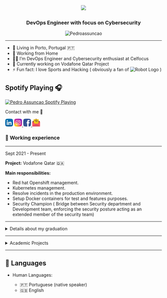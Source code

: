 <!-- <h1 align="center">Hello friend, I'm Pedro Assunção  <img src="https://raw.githubusercontent.com/Pedroassuncao/Pedroassuncao/master/resources/wave.gif" alt=":wave:" width="10px">--></h1>
<!-- maybe dont need that image
 <img src="circle-cropped.png"
height="180" width="180">  -->
<h1 align="center">
  <a href="https://git.io/typing-svg">
    <img src="https://readme-typing-svg.herokuapp.com/?lines=Hello,+friend!+👋;I+Am+Pedro+Assunção....&center=true&size=30">
  </a>
</h1>
<h3 align="center">DevOps Engineer with focus on Cybersecurity </h3>

<p align="center"> <img src="https://komarev.com/ghpvc/?username=Pedroassuncao-github-username&style=flat-square&label=Welcome_to_my_profile&style=plastic&color=33FF99" alt="Pedroassuncao" /> </p>


 <!-- [Click here to count your visit](https://grabify.link/7PDB4U) -->
 

-------------------     ----------------------------
- 🏡 Living in Porto, Portugal 🇵🇹
- 🌱 Working from Home 
- 👨‍💻 I’m DevOps Engineer and Cybersecurity enthusiast at Celfocus
- 🔰 Currently working on Vodafone Qatar Project
- ⚡ Fun fact: I love Sports and Hacking ( obviously a fan of <img src="https://www.pngkey.com/png/full/37-373340_pt-joedaddy-mr-robot-logo-png.png" width="60" alt="Robot Logo"> )

## Spotify Playing 🎧

 [<img src="https://pedroassuncao.vercel.app/api/spotify" alt="Pedro Assuncao Spotify Playing" width="350" />](https://open.spotify.com/user/1166877153)

 
Contact with me 👻
  <!-- [![social](https://img.shields.io/badge/pedro21assuncao-social&?style=social&logo=facebook&?link=https://www.facebook.com/pedro21assuncao/)](https://www.facebook.com/pedro21assuncao) <br>
 [![social](https://img.shields.io/badge/pedro__assuncao-social&?style=social&logo=instagram&link=https://www.instagram.com/pedro_assuncao//right)](https://www.instagram.com/pedro_assuncao)<br>
 ![social](https://img.shields.io/badge/pedro21assuncao-social&?style=social&logo=linkedin&link=https://www.linkedin.com/in/pedro21assuncao//right) -->
 
  <p>
    <a href="https://www.linkedin.com/in/pedro21assuncao/" alt="Linkedin"><img src="https://raw.githubusercontent.com/Pedroassuncao/Pedroassuncao/master/resources/010-linkedin.svg" width="25"></a>  
  <a href="https://www.instagram.com/pedro_assuncao/" width="120" alt="instagram"> <img src="https://raw.githubusercontent.com/Pedroassuncao/Pedroassuncao/master/resources/011-instagram.svg" width="25"> </a>
  <a href="https://www.facebook.com/pedro21assuncao/" width="120" alt="facebook"> <img src="https://raw.githubusercontent.com/Pedroassuncao/Pedroassuncao/master/resources/008-facebook.svg" width="25"> </a>
  <a href="mailto:pedroj_9@hotmail.com" alt="Contact me"><img src="https://raw.githubusercontent.com/Pedroassuncao/Pedroassuncao/master/resources/enviar.png" width="25"></a>
  </p>

</p>

### 🚀 **Working experience**
---------
Sept 2021 - Present


**Project:** Vodafone Qatar 🇶🇦 

**Main responsibilities:**

- Red hat Openshift management.
- Kubernetes management.
- Resolve incidents in the production environment.
- Setup Docker containers for test and features purposes.
- Security Champion ( Bridge between Security department and Development team, enforcing the security posture acting as an extended member of the security team)

___

 <details>
 <summary> Details about my graduation <br> </summary>

## 📚 Education
---------

2017-2021
:   **Graduation, Computer Science and Engineering**; Universidade Lusófona do Porto

  ##  Contact programming langagues:

|                                                                                                                                                                    | **Contact Languages** |           **Course**           |
|--------------------------------------------------------------------------------------------------------------------------------------------------------------------|:-----------------:|:---------------------------:|
|      <img src="https://raw.githubusercontent.com/Pedroassuncao/Pedroassuncao/master/resources/Favorites/icons8-programação-c-50.png" alt="C logo" width="24">      |         C         |  Fundamentos de programacao |
|       <img src="https://raw.githubusercontent.com/Pedroassuncao/Pedroassuncao/master/resources/Favorites/icons8-python-50.png" alt="python logo" width="24">       |       Python      |   Inteligência Artificial   |
|        <img src="https://raw.githubusercontent.com/Pedroassuncao/Pedroassuncao/master/resources/Favorites/icons8-html-5-50.png" alt="html logo" width="24">        |        HTML       | Linguagens de programação 2 |
|        <img src="https://raw.githubusercontent.com/Pedroassuncao/Pedroassuncao/master/resources/Favorites/icons8-logo-php-50.png" alt="php logo" width="24">       |        php        | Linguagens de programação 2 |
|      <img src="https://raw.githubusercontent.com/Pedroassuncao/Pedroassuncao/master/resources/Favorites/icons8-logo-mysql-50.png" alt="mysql logo" width="28">     |       MySQL       |        Base de Dados        |
| <img src="https://raw.githubusercontent.com/Pedroassuncao/Pedroassuncao/master/resources/Favorites/icons8-logo-java-coffee-cup-50.png" alt="java logo" width="28"> |        Java       | Linguagens de programação 1 |
|           <img src="https://raw.githubusercontent.com/Pedroassuncao/Pedroassuncao/master/resources/Favorites/flask-logo.png" alt="flask logo" width="24">          |       Flask       |    Projeto 1                |
|                <img src="https://raw.githubusercontent.com/Pedroassuncao/Pedroassuncao/master/resources/Favorites/icons8-docker-50.png" width="24">                |       Docker      |    Projeto 1                |
|        <img src="https://raw.githubusercontent.com/Pedroassuncao/Pedroassuncao/master/resources/Favorites/React-icon.png" width="24">                              | React, Typescript |    Projeto 2                |

  ##  Contact IDE's
 
| <img src="https://raw.githubusercontent.com/Pedroassuncao/Pedroassuncao/master/resources/Favorites/icons8-visual-studio-code-2019-50.png" alt="VSCode logo" width="24"> | <img src="https://raw.githubusercontent.com/Pedroassuncao/Pedroassuncao/master/resources/Favorites/icons8-pycharm-50.png" alt="python logo" width="24">  | <img src="https://raw.githubusercontent.com/Pedroassuncao/Pedroassuncao/master/resources/Favorites/icons8-intellij-idea-50.png" alt="idea logo" width="24"> | <img src="https://raw.githubusercontent.com/Pedroassuncao/Pedroassuncao/master/resources/Favorites/icons8-microsoft-sql-server-48.png" alt="microsoft SQL server" width="24"> | 
|---|---|---|---|


 ##  **My paper for cybersecurity conference**

* Http://privacyandsecurityconference.pt/proceedings/2019/DPSC2019-paper14.pdf

</details>

___

<details>
<summary> Academic Projects <br> </summary>

## 👨‍💻 Academic Projects

-  [Eshelf](https://github.com/Pedroassuncao/eShelf) 

 Used Tecnologies:

![OS](https://img.shields.io/badge/-Pop_OS-darkorange?logo=Pop!_OS)
![Language](https://img.shields.io/badge/-Docker-purple?logo=docker) 
![Language](https://img.shields.io/badge/-Python-gold?logo=python)
![Language](https://img.shields.io/badge/-Arduino-silver?logo=arduino)
![VCS](https://img.shields.io/badge/-GitHub-black?logo=github)


- [Chargefy](https://github.com/Pedroassuncao/Chargefy)

Used Tecnologies:

![OS](https://img.shields.io/badge/-Fedora_Linux-blue?logo=fedora) 
![Framework](https://img.shields.io/badge/-Nodejs-black?logo=node.js) 
![Framework](https://img.shields.io/badge/-React-blue?logo=react)
![Language](https://img.shields.io/badge/-Express-yellow?logo=node.js)
![Language](https://img.shields.io/badge/-TypeScript-silver?logo=ts-node)
![VCS](https://img.shields.io/badge/-GitHub-black?logo=github)
</details>

----------------------------------------

🤝 Languages
----------------------------------------

* Human Languages:

     * 🇵🇹 Portuguese (native speaker)
     * 🇬🇧 English
     

<!-- <hr>
<p align="center">

  <p align="center"> <img src="https://github-readme-stats.vercel.app/api?username=Pedroassuncao&show_icons=true&theme=vue-dark" alt="Pedro Assuncao stats" /> -->
  



